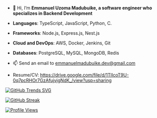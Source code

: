 - 👋 Hi, I’m **Emmanuel Uzoma Madubuike, a software engineer who specializes in Backend Development**

- **Languages**: TypeScript, JavaScript, Python, C.

- **Frameworks**: Node.js, Express.js, Nest.js

- **Cloud and DevOps**: AWS, Docker, Jenkins, Git

- **Databases**: PostgreSQL, MySQL, MongoDB, Redis

- 📫 Send an email to <emmanuelmadubuike.dev@gmail.com>

- Resume/CV: https://drive.google.com/file/d/1TlIcoT9U-0q7pcRHOr7GzAfujvjgNdK_/view?usp=sharing

[![GitHub Trends SVG](https://api.githubtrends.io/user/svg/NuelUzoma/langs)](https://githubtrends.io)

[![GitHub Streak](https://streak-stats.demolab.com/?user=NuelUzoma&theme=highcontrast)](https://git.io/streak-stats)


[![Profile Views](https://visitcount.itsvg.in/api?id=NuelUzoma&label=Profile%20Views&color=1&pretty=false)](https://visitcount.itsvg.in)

<!---
NuelUzoma/NuelUzoma is a ✨ special ✨ repository because its `README.md` (this file) appears on your GitHub profile.
You can click the Preview link to take a look at your changes.
--->

